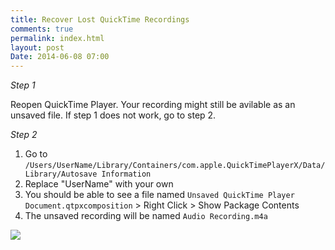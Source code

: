 ```yaml
---
title: Recover Lost QuickTime Recordings
comments: true
permalink: index.html
layout: post
Date: 2014-06-08 07:00
---
```


*Step 1*

Reopen QuickTime Player. Your recording might still be avilable as an unsaved file. If step 1 does not work, go to step 2. 

*Step 2*

1. Go to `/Users/UserName/Library/Containers/com.apple.QuickTimePlayerX/Data/Library/Autosave Information`
2. Replace "UserName" with your own
3. You should be able to see a file named `Unsaved QuickTime Player Document.qtpxcomposition` > Right Click > Show Package Contents
4. The unsaved recording will be named `Audio Recording.m4a`

<img src="QuickTime-Lost-Recording">